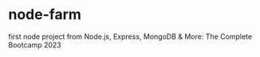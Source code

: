 # node-farm
first node project from Node.js, Express, MongoDB &amp; More: The Complete Bootcamp 2023
